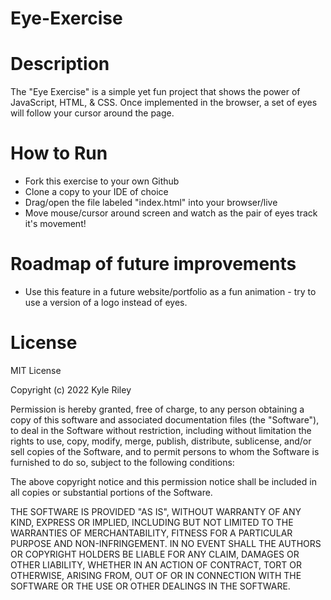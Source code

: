 # Eye-Exercise
# Description
The "Eye Exercise" is a simple yet fun project that shows the power of JavaScript, HTML, & CSS. Once implemented in the browser, a set of eyes will follow your cursor around the page.
# How to Run
- Fork this exercise to your own Github
- Clone a copy to your IDE of choice
- Drag/open the file labeled "index.html" into your browser/live
- Move mouse/cursor around screen and watch as the pair of eyes track it's movement!

# Roadmap of future improvements
- Use this feature in a future website/portfolio as a fun animation - try to use a version of a logo instead of eyes.

# License
MIT License

Copyright (c) 2022 Kyle Riley

Permission is hereby granted, free of charge, to any person obtaining a copy of this software and associated documentation files (the "Software"), to deal in the Software without restriction, including without limitation the rights to use, copy, modify, merge, publish, distribute, sublicense, and/or sell copies of the Software, and to permit persons to whom the Software is furnished to do so, subject to the following conditions:

The above copyright notice and this permission notice shall be included in all copies or substantial portions of the Software.

THE SOFTWARE IS PROVIDED "AS IS", WITHOUT WARRANTY OF ANY KIND, EXPRESS OR IMPLIED, INCLUDING BUT NOT LIMITED TO THE WARRANTIES OF MERCHANTABILITY, FITNESS FOR A PARTICULAR PURPOSE AND NON-INFRINGEMENT. IN NO EVENT SHALL THE AUTHORS OR COPYRIGHT HOLDERS BE LIABLE FOR ANY CLAIM, DAMAGES OR OTHER LIABILITY, WHETHER IN AN ACTION OF CONTRACT, TORT OR OTHERWISE, ARISING FROM, OUT OF OR IN CONNECTION WITH THE SOFTWARE OR THE USE OR OTHER DEALINGS IN THE SOFTWARE.

